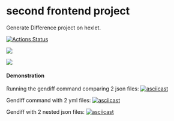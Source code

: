 # second frontend project
Generate Difference project on hexlet.

[![Actions Status](https://github.com/olyakharlova/frontend-project-46/workflows/hexlet-check/badge.svg)](https://github.com/olyakharlova/frontend-project-46/actions)

<a href="https://codeclimate.com/github/olyakharlova/frontend-project-46/test_coverage"><img src="https://api.codeclimate.com/v1/badges/3f4cf641b686b6077282/test_coverage" /></a>

<a href="https://codeclimate.com/github/olyakharlova/frontend-project-46/maintainability"><img src="https://api.codeclimate.com/v1/badges/3f4cf641b686b6077282/maintainability" /></a>

#### Demonstration
Running the gendiff command comparing 2 json files: 
[![asciicast](https://asciinema.org/a/PZfOaSeVxle1cZ6ts5BbXNNpP.svg)](https://asciinema.org/a/PZfOaSeVxle1cZ6ts5BbXNNpP)

Gendiff command with 2 yml files:
[![asciicast](https://asciinema.org/a/P52Z4rPdPuTApFCkK3MpVMZ5h.svg)](https://asciinema.org/a/P52Z4rPdPuTApFCkK3MpVMZ5h)

Gendiff with 2 nested json files:
[![asciicast](https://asciinema.org/a/RaIO4Pi3SPHBCbhRWvqLuCB7V.svg)](https://asciinema.org/a/RaIO4Pi3SPHBCbhRWvqLuCB7V)
